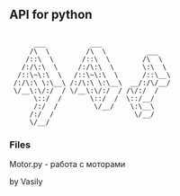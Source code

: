 ## API for python

```

      ___           ___                 
     /\  \         /\  \          ___   
    /::\  \       /::\  \        /\  \  
   /:/\:\  \     /:/\:\  \       \:\  \ 
  /::\~\:\  \   /::\~\:\  \      /::\__\
 /:/\:\ \:\__\ /:/\:\ \:\__\  __/:/\/__/
 \/__\:\/:/  / \/__\:\/:/  / /\/:/  /   
      \::/  /       \::/  /  \::/__/    
      /:/  /         \/__/    \:\__\    
     /:/  /                    \/__/    
     \/__/                              

```

### Files
Motor.py - работа с моторами 



by Vasily
